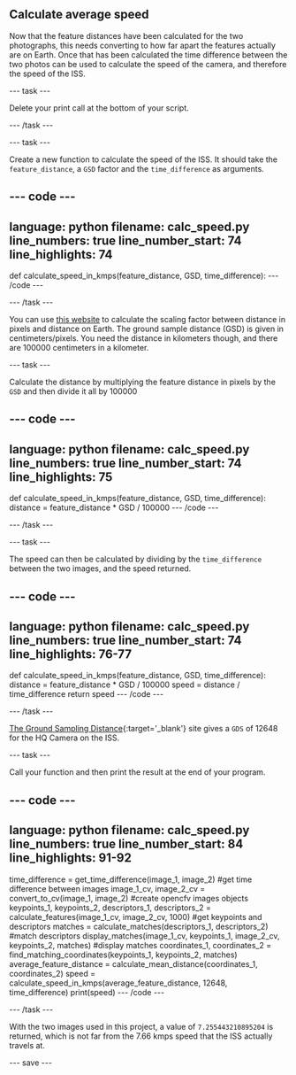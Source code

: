 ## Calculate average speed

Now that the feature distances have been calculated for the two photographs, this needs converting to how far apart the features actually are on Earth. Once that has been calculated the time difference between the two photos can be used to calculate the speed of the camera, and therefore the speed of the ISS.

--- task ---

Delete your print call at the bottom of your script.

--- /task ---

--- task ---

Create a new function to calculate the speed of the ISS. It should take the `feature_distance`, a `GSD` factor and the `time_difference` as arguments.

--- code ---
---
language: python
filename: calc_speed.py
line_numbers: true
line_number_start: 74
line_highlights: 74
---
def calculate_speed_in_kmps(feature_distance, GSD, time_difference):
--- /code ---

--- /task ---

You can use [this website](https://www.3dflow.net/ground-sampling-distance-calculator/) to calculate the scaling factor between distance in pixels and distance on Earth. The ground sample distance (GSD) is given in centimeters/pixels. You need the distance in kilometers though, and there are 100000 centimeters in a kilometer.

--- task ---

Calculate the distance by multiplying the feature distance in pixels by the `GSD` and then divide it all by 100000

--- code ---
---
language: python
filename: calc_speed.py
line_numbers: true
line_number_start: 74
line_highlights: 75
---
def calculate_speed_in_kmps(feature_distance, GSD, time_difference):
    distance = feature_distance * GSD / 100000
--- /code ---

--- /task ---

--- task ---

The speed can then be calculated by dividing by the `time_difference` between the two images, and the speed returned.

--- code ---
---
language: python
filename: calc_speed.py
line_numbers: true
line_number_start: 74
line_highlights: 76-77
---
def calculate_speed_in_kmps(feature_distance, GSD, time_difference):
    distance = feature_distance * GSD / 100000
    speed = distance / time_difference
    return speed
--- /code ---

--- /task ---

[The Ground Sampling Distance](https://www.3dflow.net/ground-sampling-distance-calculator){:target='_blank'} site gives a `GDS` of 12648 for the HQ Camera on the ISS.

--- task ---

Call your function and then print the result at the end of your program.

--- code ---
---
language: python
filename: calc_speed.py
line_numbers: true
line_number_start: 84
line_highlights: 91-92
---
time_difference = get_time_difference(image_1, image_2) #get time difference between images
image_1_cv, image_2_cv = convert_to_cv(image_1, image_2) #create opencfv images objects
keypoints_1, keypoints_2, descriptors_1, descriptors_2 = calculate_features(image_1_cv, image_2_cv, 1000) #get keypoints and descriptors
matches = calculate_matches(descriptors_1, descriptors_2) #match descriptors
display_matches(image_1_cv, keypoints_1, image_2_cv, keypoints_2, matches) #display matches
coordinates_1, coordinates_2 = find_matching_coordinates(keypoints_1, keypoints_2, matches)
average_feature_distance = calculate_mean_distance(coordinates_1, coordinates_2)
speed = calculate_speed_in_kmps(average_feature_distance, 12648, time_difference)
print(speed)
--- /code ---

--- /task ---

With the two images used in this project, a value of `7.255443210895204` is returned, which is not far from the 7.66 kmps speed that the ISS actually travels at.

--- save ---
